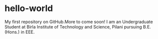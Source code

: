 # hello-world
My first repository on GitHub.More to come soon!
I am an Undergraduate Student at Birla Institute of Technology and Science, Pilani pursuing B.E.(Hons.) in EEE.
